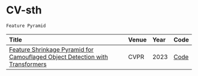 # CV-sth

    Feature Pyramid
Title|Venue|Year|Code
:-|:-|:-|:-
[Feature Shrinkage Pyramid for Camouflaged Object Detection with Transformers](https://openaccess.thecvf.com/content/CVPR2023/papers/Huang_Feature_Shrinkage_Pyramid_for_Camouflaged_Object_Detection_With_Transformers_CVPR_2023_paper.pdf)|CVPR|2023|[Code](https://github.com/ZhouHuang23/FSPNet)
